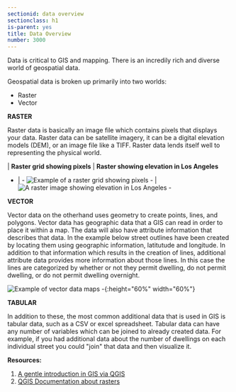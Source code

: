 ```yaml
---
sectionid: data overview
sectionclass: h1
is-parent: yes
title: Data Overview
number: 3000
---
```


Data is critical to GIS and mapping. There is an incredily rich and diverse world of geospatial data.

Geospatial data is broken up primarily into two worlds:

+ Raster
+ Vector

**RASTER**  

Raster data is basically an image file which contains pixels that displays your data. Raster data can be satellite imagery, it can be a digital elevation models (DEM), or an image file like a TIFF. Raster data lends itself well to representing the physical world.  

  
 | 
**Raster grid showing pixels** | **Raster showing elevation in Los Angeles**
- | -
![Example of a raster grid showing pixels - ](https://raw.githubusercontent.com/vkcworkshops/introspatialmethods/gh-pages/img/rasterdata.png) | ![A raster image showing elevation in Los Angeles - ](https://raw.githubusercontent.com/vkcworkshops/introspatialmethods/gh-pages/img/rasterla.png)

**VECTOR**  

Vector data on the otherhand uses geometry to create points, lines, and polygons. Vector data has geographic data that a GIS can read in order to place it within a map. The data will also have attribute information that describes that data. In the example below street outlines have been created by locating them using geographic information, latitutude and longitude. In addition to that information which results in the creation of lines, additional attribute data provides more information about those lines. In this case the lines are categorized by whether or not they permit dwelling, do not permit dwelling, or do not permit dwelling overnight. 


![Example of vector data maps - ](https://raw.githubusercontent.com/vkcworkshops/introspatialmethods/gh-pages/img/vectordataexample.png){:height="60%" width="60%"}


**TABULAR**  

In addition to these, the most common additional data that is used in GIS is tabular data, such as a CSV or excel spreadsheet. Tabular data can have any number of variables which can be joined to already created data. For example, if you had additional data about the number of dwellings on each individual street you could "join" that data and then visualize it. 




**Resources:**  
1. [A gentle introduction in GIS via QGIS](https://docs.qgis.org/3.4/en/docs/gentle_gis_introduction/index.html)    
2. [QGIS Documentation about rasters](https://docs.qgis.org/2.8/en/docs/gentle_gis_introduction/raster_data.html)



